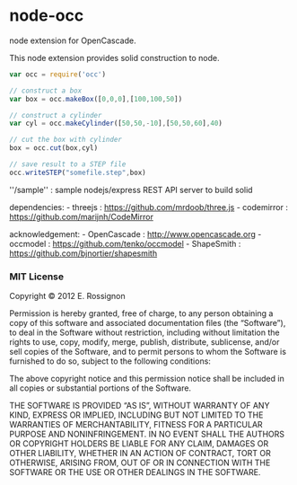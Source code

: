 node-occ
========

node extension for OpenCascade.

This node extension provides solid construction to node.



```javascript
var occ = require('occ')

// construct a box
var box = occ.makeBox([0,0,0],[100,100,50])

// construct a cylinder
var cyl = occ.makeCylinder([50,50,-10],[50,50,60],40)

// cut the box with cylinder
box = occ.cut(box,cyl)

// save result to a STEP file
occ.writeSTEP("somefile.step",box)

```


''/sample'' : sample nodejs/express REST API server to build solid



dependencies:
    - threejs    : https://github.com/mrdoob/three.js
    - codemirror : https://github.com/marijnh/CodeMirror

acknowledgement:
    - OpenCascade : http://www.opencascade.org
    - occmodel    : https://github.com/tenko/occmodel
    - ShapeSmith  : https://github.com/bjnortier/shapesmith


### MIT License
Copyright © 2012 E. Rossignon

Permission is hereby granted, free of charge, to any person obtaining a copy of this software and associated documentation files (the “Software”), to deal in the Software without restriction, including without limitation the rights to use, copy, modify, merge, publish, distribute, sublicense, and/or sell copies of the Software, and to permit persons to whom the Software is furnished to do so, subject to the following conditions:

The above copyright notice and this permission notice shall be included in all copies or substantial portions of the Software.

THE SOFTWARE IS PROVIDED “AS IS”, WITHOUT WARRANTY OF ANY KIND, EXPRESS OR IMPLIED, INCLUDING BUT NOT LIMITED TO THE WARRANTIES OF MERCHANTABILITY, FITNESS FOR A PARTICULAR PURPOSE AND NONINFRINGEMENT. IN NO EVENT SHALL THE AUTHORS OR COPYRIGHT HOLDERS BE LIABLE FOR ANY CLAIM, DAMAGES OR OTHER LIABILITY, WHETHER IN AN ACTION OF CONTRACT, TORT OR OTHERWISE, ARISING FROM, OUT OF OR IN CONNECTION WITH THE SOFTWARE OR THE USE OR OTHER DEALINGS IN THE SOFTWARE.